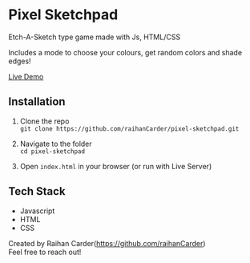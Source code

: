 # Pixel Sketchpad
Etch-A-Sketch type game made with Js, HTML/CSS

Includes a mode to choose your colours, get random colors and shade edges!

[Live Demo](https://raihanCarder.github.io/pixel-sketchpad/)

## Installation

1. Clone the repo  
   `git clone https://github.com/raihanCarder/pixel-sketchpad.git`

2. Navigate to the folder  
   `cd pixel-sketchpad`

3. Open `index.html` in your browser (or run with Live Server)

## Tech Stack
- Javascript
- HTML
- CSS

Created by Raihan Carder(https://github.com/raihanCarder)  
Feel free to reach out!
